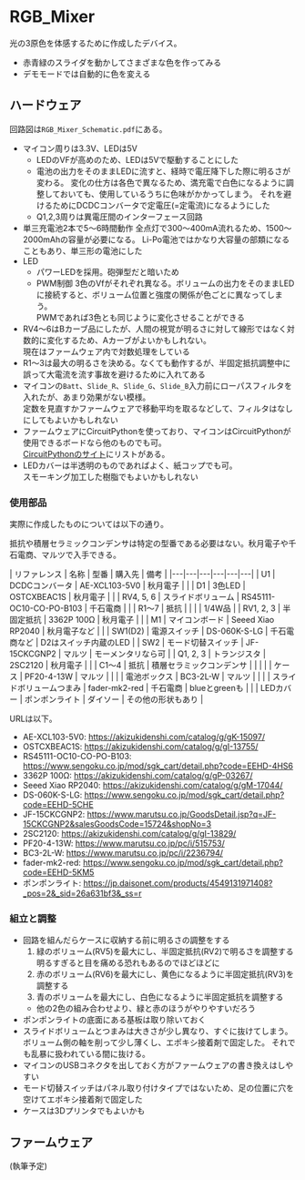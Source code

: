 # RGB_Mixer

光の3原色を体感するために作成したデバイス。

* 赤青緑のスライダを動かしてさまざまな色を作ってみる
* デモモードでは自動的に色を変える

## ハードウェア

回路図は`RGB_Mixer_Schematic.pdf`にある。

* マイコン周りは3.3V、LEDは5V
    * LEDのVFが高めのため、LEDは5Vで駆動することにした
    * 電池の出力をそのままLEDに流すと、経時で電圧降下した際に明るさが変わる。
    変化の仕方は各色で異なるため、満充電で白色になるように調整しておいても、使用しているうちに色味がかかってしまう。
    それを避けるためにDCDCコンバータで定電圧(=定電流)になるようにした
    * Q1,2,3周りは異電圧間のインターフェース回路
* 単三充電池2本で5〜6時間動作
    全点灯で300〜400mA流れるため、1500〜2000mAhの容量が必要になる。
    Li-Po電池ではかなり大容量の部類になることもあり、単三形の電池にした
* LED
    * パワーLEDを採用。砲弾型だと暗いため
    * PWM制御
    3色のVfがそれぞれ異なる。ボリュームの出力をそのままLEDに接続すると、ボリューム位置と強度の関係が色ごとに異なってしまう。  
    PWMであれば3色とも同じように変化させることができる
* RV4〜6はBカーブ品にしたが、人間の視覚が明るさに対して線形ではなく対数的に変化するため、Aカーブがよいかもしれない。  
現在はファームウェア内で対数処理をしている
* R1〜3は最大の明るさを決める。なくても動作するが、半固定抵抗調整中に誤って大電流を流す事故を避けるために入れてある
* マイコンの`Batt`、`Slide_R`、`Slide_G`、`Slide_B`入力前にローパスフィルタを入れたが、あまり効果がない模様。  
定数を見直すかファームウェアで移動平均を取るなどして、フィルタはなしにしてもよいかもしれない
* ファームウェアにCircuitPythonを使っており、マイコンはCircuitPythonが使用できるボードなら他のものでも可。  
[CircuitPythonのサイト](https://circuitpython.org/downloads)にリストがある。
* LEDカバーは半透明のものであればよく、紙コップでも可。  
スモーキング加工した樹脂でもよいかもしれない

### 使用部品

実際に作成したものについては以下の通り。

抵抗や積層セラミックコンデンサは特定の型番である必要はない。秋月電子や千石電商、マルツで入手できる。

| リファレンス | 名称 | 型番 | 購入先 | 備考 |
|---|---|---|---|---|---|
| U1 | DCDCコンバータ | AE-XCL103-5V0 | 秋月電子 | |
| D1 | 3色LED | OSTCXBEAC1S | 秋月電子 | |
| RV4, 5, 6 | スライドボリューム | RS45111-OC10-CO-PO-B103 | 千石電商 | |
| R1〜7 | 抵抗 | |  | | 1/4W品 |
| RV1, 2, 3 | 半固定抵抗 | 3362P 100Ω | 秋月電子 | |
| M1 | マイコンボード | Seeed Xiao RP2040 | 秋月電子など | |
| SW1(D2) | 電源スイッチ | DS-060K-S-LG | 千石電商など | D2はスイッチ内蔵のLED |
| SW2 | モード切替スイッチ | JF-15CKCGNP2 | マルツ | モーメンタリなら可 |
| Q1, 2, 3 | トランジスタ | 2SC2120 | 秋月電子 | |
| C1〜4 | 抵抗 | 積層セラミックコンデンサ | | |
| | ケース | PF20-4-13W | マルツ | |
| | 電池ボックス | BC3-2L-W | マルツ | |
| | スライドボリュームつまみ | fader-mk2-red | 千石電商 | blueとgreenも |
| | LEDカバー | ポンポンライト | ダイソー | その他の形状もあり |

URLは以下。

* AE-XCL103-5V0: https://akizukidenshi.com/catalog/g/gK-15097/
* OSTCXBEAC1S: https://akizukidenshi.com/catalog/g/gI-13755/
* RS45111-OC10-CO-PO-B103: https://www.sengoku.co.jp/mod/sgk_cart/detail.php?code=EEHD-4HS6
* 3362P 100Ω: https://akizukidenshi.com/catalog/g/gP-03267/
* Seeed Xiao RP2040: https://akizukidenshi.com/catalog/g/gM-17044/
* DS-060K-S-LG:  https://www.sengoku.co.jp/mod/sgk_cart/detail.php?code=EEHD-5CHE
* JF-15CKCGNP2: https://www.marutsu.co.jp/GoodsDetail.jsp?q=JF-15CKCGNP2&salesGoodsCode=15724&shopNo=3
* 2SC2120: https://akizukidenshi.com/catalog/g/gI-13829/
* PF20-4-13W:  https://www.marutsu.co.jp/pc/i/515753/
* BC3-2L-W: https://www.marutsu.co.jp/pc/i/2236794/
* fader-mk2-red: https://www.sengoku.co.jp/mod/sgk_cart/detail.php?code=EEHD-5KM5
* ポンポンライト: https://jp.daisonet.com/products/4549131971408?_pos=2&_sid=26a631bf3&_ss=r

### 組立と調整

* 回路を組んだらケースに収納する前に明るさの調整をする
    1. 緑のボリューム(RV5)を最大にし、半固定抵抗(RV2)で明るさを調整する
    明るすぎると目を痛める恐れもあるのでほどほどに
    1. 赤のボリューム(RV6)を最大にし、黄色になるように半固定抵抗(RV3)を調整する
    1. 青のボリュームを最大にし、白色になるように半固定抵抗を調整する
    * 他の2色の組み合わせより、緑と赤のほうがやりやすいだろう
* ポンポンライトの底面にある基板は取り除いておく
* スライドボリュームとつまみは大きさが少し異なり、すぐに抜けてしまう。
ボリューム側の軸を削って少し薄くし、エポキシ接着剤で固定した。
それでも乱暴に扱われている間に抜ける。
* マイコンのUSBコネクタを出しておく方がファームウェアの書き換えはしやすい
* モード切替スイッチはパネル取り付けタイプではないため、足の位置に穴を空けてエポキシ接着剤で固定した
* ケースは3Dプリンタでもよいかも

## ファームウェア

(執筆予定)
